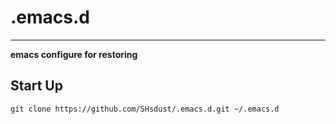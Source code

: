 # .emacs.d
---

**emacs configure for restoring**
## Start Up
```
git clone https://github.com/SHsdust/.emacs.d.git ~/.emacs.d
```
